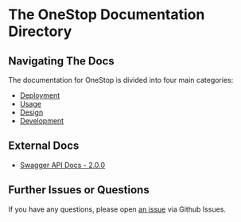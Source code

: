 # The OneStop Documentation Directory

## Navigating The Docs

The documentation for OneStop is divided into four main categories:
* [Deployment](/docs/deployment)
* [Usage](/docs/usage)
* [Design](/docs/design)
* [Development](/docs/developer)

## External Docs

* [Swagger API Docs - 2.0.0](https://app.swaggerhub.com/apis/cedardevs/one-stop_search_api/2.0.0)

## Further Issues or Questions

If you have any questions, please open [an issue](https://github.com/cires-ncei/onestop/issues) via Github Issues.
